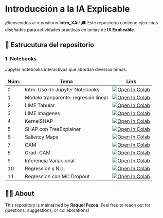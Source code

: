 # Introducción a la IA Explicable

¡Bienvenidos al repositorio **Intro_XAI**! 🎓 Este repositorio contiene ejercicios diseñados para actividades prácticas en temas de **IX Explicable**.

## 📂 Estrucutura del repositorio

### **1. Notebooks**
Jupyter notebooks interactivos que abordan diversos temas.



| Núm.  | Tema  | Link  |
|----------|----------|----------|
| 0   | Intro: Uso de Jupyter Notebooks   |   [![Open In Colab](https://colab.research.google.com/assets/colab-badge.svg)](https://colab.research.google.com/github/rpezoa/Intro_XAI/blob/main/00_Events_Classification.ipynb) |
| 1    |  Modelo tranparente:  regresión lineal |  [![Open In Colab](https://colab.research.google.com/assets/colab-badge.svg)](https://colab.research.google.com/github/rpezoa/Intro_XAI/blob/main/01_Transparent_Models-LR_Iris.ipynb)|
| 2    |  LIME Tabular  |  [![Open In Colab](https://colab.research.google.com/assets/colab-badge.svg)](https://colab.research.google.com/github/rpezoa/Intro_XAI/blob/main/02_LIME-Datos-Tabulados.ipynb)  |
| 3    |  LIME Imagenes  |  [![Open In Colab](https://colab.research.google.com/assets/colab-badge.svg)](https://colab.research.google.com/github/rpezoa/Intro_XAI/blob/main/02_LIME_Clasificación-Imágenes.ipynb)  |
| 4    |  KernelSHAP  |  [![Open In Colab](https://colab.research.google.com/assets/colab-badge.svg)](https://colab.research.google.com/github/rpezoa/Intro_XAI/blob/main/04_SHAP_Kernel-Explainer-Higgs.ipynb)  | 
| 5    |  SHAP con TreeExplainer  |  [![Open In Colab](https://colab.research.google.com/assets/colab-badge.svg)](https://colab.research.google.com/github/rpezoa/Intro_XAI/blob/main/04_SHAP_TreeExplainer.ipynb)  | 
| 6    |  Saliency Maps  |  [![Open In Colab](https://colab.research.google.com/assets/colab-badge.svg)](https://colab.research.google.com/github/rpezoa/Intro_XAI/blob/main/06_Saliency_Maps.ipynb)  | 
| 7    |  CAM  |  [![Open In Colab](https://colab.research.google.com/assets/colab-badge.svg)](https://colab.research.google.com/github/rpezoa/Intro_XAI/blob/main/07_CAM_LoadModel.ipynb)  | 
| 8    |  Grad-CAM  |  [![Open In Colab](https://colab.research.google.com/assets/colab-badge.svg)](https://colab.research.google.com/github/rpezoa/Intro_XAI/blob/main/07-Grad_CAM.ipynb)  | 
| 9    |  Inferencia Variacional  |  [![Open In Colab](https://colab.research.google.com/assets/colab-badge.svg)](https://colab.research.google.com/github/rpezoa/Intro_XAI/blob/main/09_VI_Linear_Regression.ipynb)  | 
| 10    | Regression y NLL  |  [![Open In Colab](https://colab.research.google.com/assets/colab-badge.svg)](https://colab.research.google.com/github/rpezoa/Intro_XAI/blob/main/09_Linear_Regression_NN.ipynb)  | 
| 11    | Regression con MC Dropout  |  [![Open In Colab](https://colab.research.google.com/assets/colab-badge.svg)](https://colab.research.google.com/github/rpezoa/Intro_XAI/blob/main/14_MC_Dropout_Pytorch.ipynb)  | 




## 🧑‍🏫 About

This repository is maintained by **Raquel Pezoa**. Feel free to reach out for questions, suggestions, or collaborations!
